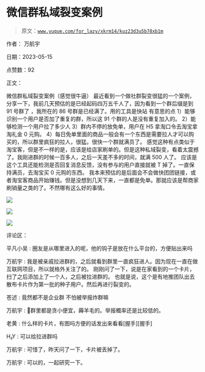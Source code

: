 # 微信群私域裂变案例

> 原文：[`www.yuque.com/for_lazy/xkrm14/kuz23d3u5b78xb1m`](https://www.yuque.com/for_lazy/xkrm14/kuz23d3u5b78xb1m)

作者： 万航宇

日期：2023-05-15

点赞数：92

正文：

微信群私域裂变案例（感觉很牛逼） 最近看到一个做社群裂变很猛的一个案例，分享一下，我前几天预估的是已经起码四万五千人了，因为看到一个群后缀是到 91 号群了 ，我所在的 86 号群是已经满了。用的工具是快站 有意思的点 1）能够识别一个用户是否加了重复的群，所以这 91 个群的人是没有重复加入的。 2）能够检测一个用户拉了多少人 3）群内不停的放免单，用户在 H5 拿淘口令去淘宝拿淘礼金 0 元购。 4）每日免单里面的商品一般会有一个东西是需要拉人才可以购买的，所以群里疯狂的拉人，很猛。很快一个群就满员了。 感觉这种有点类似于淘宝客，但是不一样的是，应该是给店家刷单的。但是这种私域裂变，看着太震撼了。我刚进群的时候一百多人，之后一天差不多的时间，就满 500 人了。 应该是这个工具还能检测是否回复消息反馈，没有参与的用户直接就被 T 掉了。一直保持满员，去淘宝买 0 元购的东西。 我本来预估的是后面会不会做快团团链接，或者淘宝客商品开始赚钱。但是没想到几天下来，一直都是免单。那就应该是帮商家刷销量之类的了。不然哪有这么好的事情。

![](img/52b38a80e37213e14d85df45b739d19e.png)  

![](img/18f8c538f7199429f1e5dad9ffd5b998.png)

![](img/add09b41799f11a85da9bd96896af116.png)  

评论区：

平凡小吴 : 圈友是从哪里进入的呢，他的钩子是放在什么平台的，方便贴出来吗

万航宇 : 我是被亲戚拉进群的，之后就看到群里一直疯狂进人。因为现在一直在做互联网项目，所以就格外关注了的。 刚刚问了一下，说是在家看到的一个卡片，扫了之后添加上了一个人，之后被拉进群的。 也就是说，这个是有地推团队出去散布卡片作为第一批的种子用户。然后再进行裂变的。

苍述 : 竟然都不是企业群 不怕被举报炸群嘛

万航宇 : 👻群里都是贪小便宜，薅羊毛的。举报概率还是比较低的。

老黄 : 什么样的卡片，有图吗方便的话发出来看看[握手][握手]

H₂Y : 可以给拉进群吗

万航宇 : 可惜了，昨天问了一下，卡片被丢掉了。

万航宇 : 可以的，一起研究一下。



